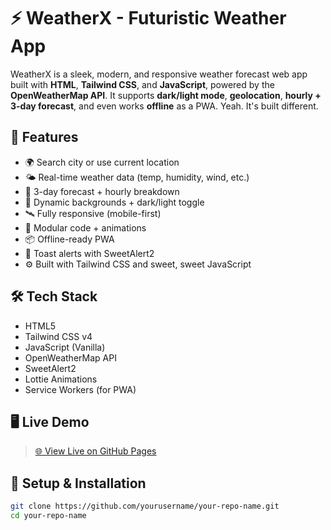 
# ⚡ WeatherX - Futuristic Weather App

WeatherX is a sleek, modern, and responsive weather forecast web app built with **HTML**, **Tailwind CSS**, and **JavaScript**, powered by the **OpenWeatherMap API**. It supports **dark/light mode**, **geolocation**, **hourly + 3-day forecast**, and even works **offline** as a PWA. Yeah. It's built different.

## 🚀 Features

- 🌍 Search city or use current location
- 🌤️ Real-time weather data (temp, humidity, wind, etc.)
- 📅 3-day forecast + hourly breakdown
- 🎨 Dynamic backgrounds + dark/light toggle
- 🛰️ Fully responsive (mobile-first)
- 🧩 Modular code + animations
- 📦 Offline-ready PWA
- 📣 Toast alerts with SweetAlert2
- ⚙️ Built with Tailwind CSS and sweet, sweet JavaScript

## 🛠 Tech Stack

- HTML5
- Tailwind CSS v4
- JavaScript (Vanilla)
- OpenWeatherMap API
- SweetAlert2
- Lottie Animations
- Service Workers (for PWA)

## 🖥️ Live Demo

> [🌐 View Live on GitHub Pages](https://hush1999.github.io/futuristic-weather-app.git)

## 🔧 Setup & Installation

```bash
git clone https://github.com/yourusername/your-repo-name.git
cd your-repo-name
